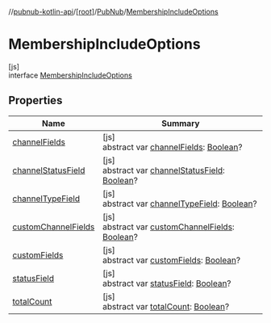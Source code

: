 //[pubnub-kotlin-api](../../../../index.md)/[[root]](../../index.md)/[PubNub](../index.md)/[MembershipIncludeOptions](index.md)

# MembershipIncludeOptions

[js]\
interface [MembershipIncludeOptions](index.md)

## Properties

| Name | Summary |
|---|---|
| [channelFields](channel-fields.md) | [js]<br>abstract var [channelFields](channel-fields.md): [Boolean](https://kotlinlang.org/api/latest/jvm/stdlib/kotlin/-boolean/index.html)? |
| [channelStatusField](channel-status-field.md) | [js]<br>abstract var [channelStatusField](channel-status-field.md): [Boolean](https://kotlinlang.org/api/latest/jvm/stdlib/kotlin/-boolean/index.html)? |
| [channelTypeField](channel-type-field.md) | [js]<br>abstract var [channelTypeField](channel-type-field.md): [Boolean](https://kotlinlang.org/api/latest/jvm/stdlib/kotlin/-boolean/index.html)? |
| [customChannelFields](custom-channel-fields.md) | [js]<br>abstract var [customChannelFields](custom-channel-fields.md): [Boolean](https://kotlinlang.org/api/latest/jvm/stdlib/kotlin/-boolean/index.html)? |
| [customFields](custom-fields.md) | [js]<br>abstract var [customFields](custom-fields.md): [Boolean](https://kotlinlang.org/api/latest/jvm/stdlib/kotlin/-boolean/index.html)? |
| [statusField](status-field.md) | [js]<br>abstract var [statusField](status-field.md): [Boolean](https://kotlinlang.org/api/latest/jvm/stdlib/kotlin/-boolean/index.html)? |
| [totalCount](total-count.md) | [js]<br>abstract var [totalCount](total-count.md): [Boolean](https://kotlinlang.org/api/latest/jvm/stdlib/kotlin/-boolean/index.html)? |
